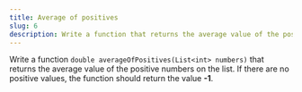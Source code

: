 ```yaml
---
title: Average of positives
slug: 6
description: Write a function that returns the average value of the positive numbers on the list.
---
```


Write a function `double averageOfPositives(List<int> numbers)` that returns the average value of the positive numbers on the list. If there are no positive values, the function should return the value **-1**.
